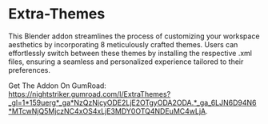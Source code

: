# Extra-Themes
This Blender addon streamlines the process of customizing your workspace aesthetics by incorporating 8 meticulously crafted themes. Users can effortlessly switch between these themes by installing the respective .xml files, ensuring a seamless and personalized experience tailored to their preferences.

Get The Addon On GumRoad: https://nightstriker.gumroad.com/l/ExtraThemes?_gl=1*159uerg*_ga*NzQzNjcyODE2LjE2OTgyODA2ODA.*_ga_6LJN6D94N6*MTcwNjQ5MjczNC4xOS4xLjE3MDY0OTQ4NDEuMC4wLjA.
